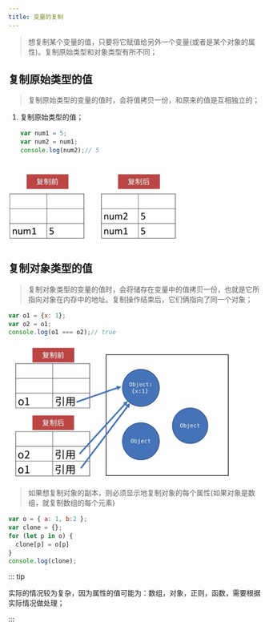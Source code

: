 ```yaml
---
title: 变量的复制
---
```


> 想复制某个变量的值，只要将它赋值给另外一个变量(或者是某个对象的属性)。复制原始类型和对象类型有所不同；

## 复制原始类型的值

> 复制原始类型的变量的值时，会将值拷贝一份，和原来的值是互相独立的；

1. 复制原始类型的值；

   ```javascript
   var num1 = 5;
   var num2 = num1;
   console.log(num2);// 5
   ```

<img src="assets/image-20210517235513076.png" alt="image-20210517235513076" style="zoom:67%;" />

## 复制对象类型的值

> 复制对象类型的变量的值时，会将储存在变量中的值拷贝一份，也就是它所指向对象在内存中的地址。复制操作结束后，它们俩指向了同一个对象；

```javaScript
var o1 = {x: 1};
var o2 = o1;
console.log(o1 === o2);// true
```

<img src="assets/image-20210517235139583.png" alt="image-20210517235139583" style="zoom:67%;" />

> 如果想复制对象的副本，则必须显示地复制对象的每个属性(如果对象是数组，就复制数组的每个元素)

```javascript
var o = { a: 1, b:2 };
var clone = {};
for (let p in o) {
  clone[p] = o[p]
}
console.log(clone);
```

::: tip

实际的情况较为复杂，因为属性的值可能为：数组，对象，正则，函数，需要根据实际情况做处理；

:::

